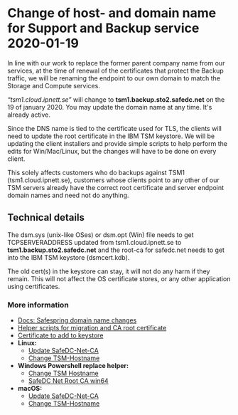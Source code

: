 # Change of host- and domain name for Support and Backup service 2020-01-19

In line with our work to replace the former parent company name from our services, at the time of renewal of the certificates that protect the Backup traffic, we will be renaming the endpoint to our own domain to match the Storage and Compute services.

*“tsm1.cloud.ipnett.se”* will change to **tsm1.backup.sto2.safedc.net** on the 19 of january 2020. You may update the domain name at any time. It's already active.

Since the DNS name is tied to the certificate used for TLS, the clients will need to update the root certificate in the IBM TSM keystore. We will be updating the client installers and provide simple scripts to help perform the edits for Win/Mac/Linux, but the changes will have to be done on every client.

This solely affects customers who do backups against TSM1 (tsm1.cloud.ipnett.se), customers whose clients point to any other of our TSM servers already have the correct root certificate and server endpoint domain names and need not do anything.

## Technical details

The dsm.sys (unix-like OSes) or dsm.opt (Win) file needs to get TCPSERVERADDRESS updated from tsm1.cloud.ipnett.se to <b>tsm1.backup.sto2.safedc.net</b> and the root-ca for safedc.net needs to get into the IBM TSM keystore (dsmcert.kdb).</p><p>The old cert(s) in the keystore can stay, it will not do any harm if they remain. This will not affect the OS certificate stores, or any other application using certificates. </p>

### More information

<ul>
  <li><a href="https://docs.safespring.com/service/domain-changes/">Docs: Safespring domain name changes</a></li>
  <li><a href="https://github.com/safespring/cloud-BaaS/tree/master/pki">Helper scripts for migration and CA root certificate</a></li>
  <li><a href="https://github.com/safespring/cloud-BaaS/blob/master/pki/SafeDC-Net-Root-CA.pem">Certificate to add to keystore </a></li>
  <li><b>Linux:</b>
    <ul>
      <li><a href="https://github.com/safespring/cloud-BaaS/blob/master/pki/Update-SafeDC-Net-CA.sh">Update SafeDC-Net-CA</a></li>
      <li><a href="https://github.com/safespring/cloud-BaaS/blob/master/pki/Change-TSM-Hostname.sh">Change TSM-Hostname</a></li>
    </ul>
  </li>
  <li><b>Windows Powershell replace helper:</b>
    <ul>
      <li><a href="https://github.com/safespring/cloud-BaaS/blob/master/pki/Change-TSM-Hostname.cmd">Change TSM Hostname</a></li>
      <li><a href="https://github.com/safespring/cloud-BaaS/blob/master/pki/SafeDC-Net-Root-CA-win64.bat ">SafeDC Net Root CA win64</a></li>
    </ul>
  </li>
  <li><b>macOS:</b>
    <ul>
      <li><a href="https://github.com/safespring/cloud-BaaS/blob/master/pki/MacOSX-Update-SafeDC-Net-CA.sh">Update SafeDC-Net-CA</a></li>
      <li><a href="https://github.com/safespring/cloud-BaaS/blob/master/pki/MacOS-Change-TSM-Hostname.sh">Change TSM-Hostname</a></li>
    </ul>
  </li>
</ul>


